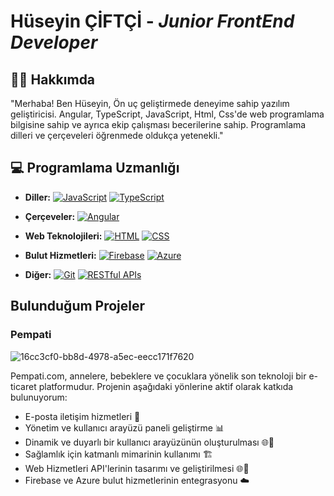 # Hüseyin ÇİFTÇİ - *Junior FrontEnd Developer*
## 👨‍💻 Hakkımda

"Merhaba! Ben Hüseyin, Ön uç geliştirmede deneyime sahip yazılım geliştiricisi. Angular, TypeScript, JavaScript, Html, Css'de web programlama bilgisine sahip ve ayrıca ekip çalışması becerilerine sahip. Programlama dilleri ve çerçeveleri öğrenmede oldukça yetenekli."

## 💻 Programlama Uzmanlığı

- **Diller:** 
  [![JavaScript](https://img.shields.io/badge/JavaScript-F7DF1E?style=flat-square&logo=javascript&logoColor=black)](https://developer.mozilla.org/en-US/docs/Web/JavaScript)
  [![TypeScript](https://img.shields.io/badge/TypeScript-007ACC?style=flat-square&logo=typescript&logoColor=white)](https://www.typescriptlang.org/)
  
- **Çerçeveler:** 
  [![Angular](https://img.shields.io/badge/Angular-DD0031?style=flat-square&logo=angular&logoColor=white)](https://angular.io/)
  
- **Web Teknolojileri:** 
  [![HTML](https://img.shields.io/badge/HTML5-E34F26?style=flat-square&logo=html5&logoColor=white)](https://developer.mozilla.org/en-US/docs/Web/HTML)
  [![CSS](https://img.shields.io/badge/CSS3-1572B6?style=flat-square&logo=css3&logoColor=white)](https://developer.mozilla.org/en-US/docs/Web/CSS)

- **Bulut Hizmetleri:** 
  [![Firebase](https://img.shields.io/badge/Firebase-FFCA28?style=flat-square&logo=firebase&logoColor=black)](https://firebase.google.com/)
  [![Azure](https://img.shields.io/badge/Microsoft_Azure-0089D6?style=flat-square&logo=microsoft-azure&logoColor=white)](https://azure.microsoft.com/)

- **Diğer:** 
  [![Git](https://img.shields.io/badge/Git-F05032?style=flat-square&logo=git&logoColor=white)](https://git-scm.com/)
  [![RESTful APIs](https://img.shields.io/badge/RESTful_APIs-FF5733?style=flat-square&logo=insomnia&logoColor=white)](https://insomnia.rest/)
  
## Bulunduğum Projeler

### Pempati 
![16cc3cf0-bb8d-4978-a5ec-eecc171f7620](https://github.com/huseyinciftci/huseyinciftci/assets/103926942/087d76b6-895b-49fc-bdd2-86a4e02f9942)

Pempati.com, annelere, bebeklere ve çocuklara yönelik son teknoloji bir e-ticaret platformudur. Projenin aşağıdaki yönlerine aktif olarak katkıda bulunuyorum:

- E-posta iletişim hizmetleri 📧
- Yönetim ve kullanıcı arayüzü paneli geliştirme 📊
- Dinamik ve duyarlı bir kullanıcı arayüzünün oluşturulması 🌐🎨
- Sağlamlık için katmanlı mimarinin kullanımı 🏗️
- Web Hizmetleri API'lerinin tasarımı ve geliştirilmesi 🌐🔌
- Firebase ve Azure bulut hizmetlerinin entegrasyonu ☁️
